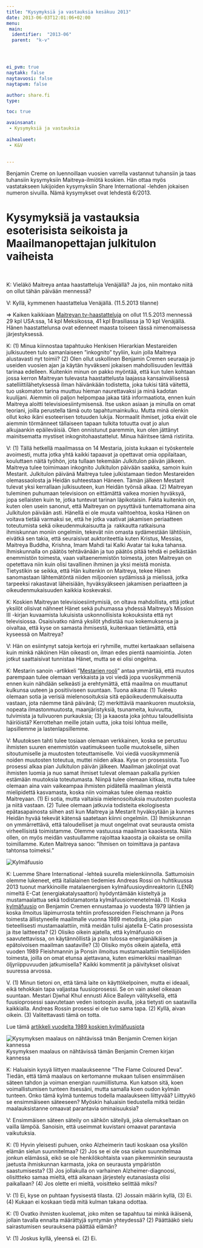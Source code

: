```yaml
---
title: "Kysymyksiä ja vastauksia kesäkuu 2013"
date: 2013-06-03T12:01:06+02:00
menu:
 main:
  identifier:  "2013-06"
  parent:  "k-v"




ei_pvm: true
naytakk: false
naytavuosi: false
naytapvm: false

author: share.fi
type: 

toc: true

avainsanat:
 - Kysymyksiä ja vastauksia
 
aihealueet:
 - K&V
 

---
```

<p class="alustus">Benjamin Creme on luennoillaan vuosien varrella vastannut tuhansiin ja taas tuhansiin kysymyksiin Maitreya-ilmiötä koskien. Hän ottaa myös vastatakseen lukijoiden kysymyksiin Share International -lehden jokaisen numeron sivuilla. Nämä kysymykset ovat lehdestä 6/2013.</p>


<div class="qna">
<h1>Kysymyksiä ja vastauksia esoterisista seikoista ja Maailmanopettajan julkitulon vaiheista</h1>
<p>&nbsp;</p>
<p class="qna-q">K: Vieläkö Maitreya antaa haastatteluja Venäjällä? Ja jos, niin montako niitä on ollut tähän päivään mennessä?<p>
<p>V: Kyllä, kymmenen haastattelua Venäjällä. (11.5.2013 tilanne)</p>
<p>=&gt; Kaiken kaikkiaan <a title="Maitreya televisiossa 2010–2018" href="/maitreya/maitreya-televisiossa/#2013" target="_blank">Maitreyan tv-haastatteluja</a> on ollut 11.5.2013 mennessä 29 kpl USA:ssa, 14 kpl Meksikossa, 41 kpl Brasiliassa ja 10 kpl Venäjällä. Hänen haastattelunsa ovat edenneet maasta toiseen tässä nimenomaisessa järjestyksessä.</p>
<p class="qna-q">K: (1) Minua kiinnostaa tapahtuuko Henkisen Hierarkian Mestareiden julkisuuteen tulo samanlaiseen &#8221;inkognito&#8221; tyyliin, kuin jolla Maitreya alustavasti nyt toimii? (2) Olen ollut uskollinen Benjamin Cremen seuraaja jo useiden vuosien ajan ja käytän hyväkseni jokaisen mahdollisuuden levittää tarinaa edelleen. Kuitenkin minun on pakko myöntää, että kun tulen kohtaan jossa kerron Maitreyan tulevasta haastattelusta laajassa kansainvälisessä satelliittilähetyksessä ilman häivänkään todistetta, joka tukisi tätä väitettä, tuo uskomaton tarina muuttuu hieman naurettavaksi ja minä kadotan kuulijani. Aiemmin oli paljon helpompaa jakaa tätä informaatiota, ennen kuin Maitreya aloitti televisioesiintymisensä. Itse uskon asiaan ja minulla on omat teoriani, joilla perustella tämä outo tapahtumainkulku. Mutta minä olenkin ollut koko ikäni esoteerisen totuuden lukija. Normaalit ihmiset, jotka eivät ole aiemmin törmänneet tällaiseen tapaan tulkita totuutta ovat jo alun alkujaankin epäileväisiä. Olen onnistunut paremmin, kun olen jättänyt mainitsematta mystiset inkognitohaastattelut. Minua häiritsee tämä ristiriita.<p>
<p>V: (1) Tällä hetkellä maailmassa on 14 Mestaria, joista kukaan ei työskentele avoimesti, mutta jotka yhtä kaikki tapaavat ja opettavat omia oppilaitaan, kouluttaen näitä työhön, jota tullaan tekemään Julkitulon päivän jälkeen. Maitreya tulee toimimaan inkognito Julkitulon päivään saakka, samoin kuin Mestarit. Julkitulon päivänä Maitreya tulee julkistamaan tiedon Mestareiden olemassaolosta ja Heidän suhteestaan Häneen. Tämän jälkeen Mestarit tulevat yksi kerrallaan julkisuuteen, kun Heidän työnsä alkaa. (2) Maitreyan tuleminen puhumaan televisioon on eittämättä vaikea monien hyväksyä, jopa sellaisten kuin te, jotka tuntevat tarinan läpikotaisin. Fakta kuitenkin on, kuten olen usein sanonut, että Maitreyan on pysyttävä tuntemattomana aina Julkitulon päivään asti. Hänellä ei ole muuta vaihtoehtoa, koska Hänen on voitava tietää varmaksi se, että he jotka vaativat jakamisen periaatteen toteutumista sekä oikeudenmukaisuutta ja  rakkautta ratkaisuna ihmiskunnan moniin ongelmiin, tekevät niin omasta sydämestään lähtöisin, eivätkä sen takia, että seuraisivat auktoriteettia kuten Kristus, Messias, Maitreya Buddha, Krishna, Imam Mahdi tai Kalki Avatar tai kuka tahansa. Ihmiskunnalla on päätös tehtävänään ja tuo päätös pitää tehdä ei pelkästään enemmistön toimesta, vaan valtaenemmistön toimesta, joten Maitreyan on opetettava niin kuin olisi tavallinen ihminen ja yksi meistä monista. Tietystikin se seikka, että Hän kuitenkin on Maitreya, tekee Hänen sanomastaan lähtemätöntä niiden miljoonien sydämissä ja mielissä, jotka tarpeeksi rakastavat läheisiään, hyväksyäkseen jakamisen periaatteen ja oikeudenmukaisuuden kaikkia koskevaksi.</p>
<p class="qna-q">K: Koskien Maitreyan televisioesiintymisiä, on oltava mahdollista, että jotkut yksilöt olisivat nähneet Hänet sekä puhumassa yhdessä Maitreya&#8217;s Mission III -kirjan kuvaamista lukuisista uskonnollisista kokouksista että nyt televisiossa. Osaisivatko nämä yksilöt yhdistää nuo kokemuksensa ja oivaltaa, että kyse on samasta ihmisestä, kuitenkaan tietämättä, että kyseessä on Maitreya?<p>
<p>V: Hän on esiintynyt satoja kertoja eri ryhmille, muttei kertaakaan sellaisena kuin minkä näköinen Hän oikeasti on, ilman edes pientä naamiointia. Joten jotkut saattaisivat tunnistaa Hänet, mutta se ei olisi ongelma.</p>
<p class="qna-q">K: Mestarin sanoin -artikkeli &#8221;<a title="Mestarin sanoin 4/2013: Mestarien rooli" href="/mestarin-sanoin/2013-04-mestarien-rooli/" target="_blank">Mestarien rooli</a>&#8221; antaa ymmärtää, että muutos parempaan tulee olemaan verkkaista ja voi viedä jopa vuosikymmeniä ennen kuin nähdään selkeästi ja erehtymättä, että maailma on muuttanut kulkunsa uuteen ja positiiviseen suuntaan. Tuona aikana: (1) Tuleeko olemaan sotia ja verisiä mielenosoituksia sitä epäoikeudenmukaisuutta vastaan, jota näemme tänä päivänä; (2) merkittäviä maankuoren muutoksia, nopeata ilmastonmuutosta, maanjäristyksiä, tsunameita, kuivuutta, tulvimista ja tulivuoren purkauksia; (3) ja kaaosta joka johtuu taloudellisista häiriöistä? Kerrottehan meille jotain uutta, joka toisi lohtua meille, lapsillemme ja lastenlapsillemme.<p>
<p>V: Muutoksen tahti tulee tosiaan olemaan verkkainen, koska se perustuu ihmisten suuren enemmistön vaatimukseen tuolle muutokselle, siihen sitoutumiselle ja muutosten toteuttamiselle. Voi viedä vuosikymmeniä noiden muutosten toteutua, muttei niiden alkaa. Kyse on prosessista. Tuo prosessi alkaa pian Julkitulon päivän jälkeen. Maailman jakolinjat ovat ihmisten luomia ja nuo samat ihmiset tulevat olemaan paikalla pyrkien estämään muutoksia toteutumasta. Niinpä tulee olemaan kitkaa, mutta tulee olemaan aina vain vaikeampaa ihmisten pidätellä maailman yleistä mielipidettä kasvamasta, koska niin voimakas tulee olemaa reaktio Maitreyaan. (1) Ei sotia, mutta valtaisia mielenosoituksia muutosten puolesta ja niitä vastaan. (2) Tulee olemaan jatkuvia todisteita ekologisesta epätasapainosta siihen asti kun Maitreya ja Mestarit hyväksytään ja kunnes Heidän hyvää tekevät kätensä saatetaan kiinni ongelmiin. (3) Ihmiskunnan on ymmärrettävä, että taloudelliset ja muut ongelmat ovat seurausta omista virheellisistä toimistamme. Olemme vastuussa maailman kaaoksesta. Näin ollen, on myös meidän vastuullamme rajoittaa kaaosta ja oikaista se omilla toimillamme. Kuten Maitreya sanoo: &#8221;Ihmisen on toimittava ja pantava tahtonsa toimeksi.&#8221;</p>
<img class="alignright pc35" alt="Kylmäfuusio" src="https://sharefi-cdn.sirv.com/sharefi/kylmafuusio-e-cat-andreas-rossi.jpg" />
<p class="qna-q">K: Luemme Share International -lehteä suurella mielenkiinnolla. Sattumoisin olemme lukeneet, että italialainen tiedemies Andreas Rossi on huhtikuussa 2013 tuonut markkinoille matalaenergisen kylmäfuusioydinreaktorin (LENR) nimeltä E-Cat (energiakatalysaattori) hyödyntämään kiisteltyä ja mustamaalattua sekä todistamatonta kylmäfuusiomenetelmää. (1) Koska <a href="/lisatietoa/kylmafuusio/" target="_blank">kylmäfuusio</a> on Benjamin Cremen ennustamaa jo vuodesta 1979 lähtien ja koska ilmoitus läpimurrosta tehtiin professoreiden Fleischmann ja Pons toimesta ällistyneelle maailmalle vuonna 1989 metodista, joka pian tieteellisesti mustamaalattiin, mitä meidän tulisi ajatella E-Catin prosessista ja itse laitteesta? (2) Olisiko oikein ajatella, että kylmäfuusio on saavutettavissa, on käytännöllistä ja pian tulossa energianälkäisen ja epätoivoisen maailman saataville? (3) Olisiko myös oikein ajatella, että vuoden 1989 Fleishmannin ja Ponsin ilmoitus mustamaalattiin tieteilijöiden toimesta, joilla on omat etunsa ajettavana, kuten esimerkiksi maailman öljyriippuvuuden jatkumisella? Kaikki kommentit ja päivitykset olisivat suuressa arvossa.</p>
<p>V. (1) Minun tietoni on, että tämä laite on käyttökelpoinen, mutta ei ideaali, eikä tehokkain tapa valjastaa fuusioprosessi. Se on vain askel oikeaan suuntaan. Mestari Djwhal Khul ennusti Alice Baileyn välityksellä, että fuusioprosessi saavutetaan veden isotoopin avulla, joka tietysti on saatavilla kaikkialla. Andreas Rossin prosessi ei ole tuo sama tapa. (2) Kyllä, aivan oikein. (3) Valitettavasti tämä on totta.</p>
<p>Lue tämä <a title="Kylmäfuusio – luonnollinen ydinenergian muoto" href="/lisatietoa/kylmafuusio/">artikkeli vuodelta 1989 koskien kylmäfuusiota</a></p>
<p class="alignright pc35"><img alt="Kysymyksen maalaus on nähtävissä tmän Benjamin Cremen kirjan kannessa" src="https://sharefi-cdn.sirv.com/sharefi/kirja-the-awakening-of-humanity-kirjan-kansi.jpg" /><br /> 
Kysymyksen maalaus on nähtävissä tämän Benjamin Cremen kirjan kannessa</p>
<p class="qna-q">K: Haluaisin kysyä liittyen maalaukseenne &#8221;The Flame Coloured Deva&#8221;. Tiedän, että tämä maalaus on kertomanne mukaan tulisen ensimmäisen säteen tahdon ja voiman energian ruumiillistuma. Kun katson sitä, koen voimallistumisen tunteen itsessäni, mutta samalla koen oudon kylmän tunteen. Onko tämä kylmä tuntemus todella maalaukseen liittyvää? Liittyykö se ensimmäiseen säteeseen? Myöskin haluaisin tiedustella mitkä teidän maalauksistanne omaavat parantavia ominaisuuksia?<p>
<p>V: Ensimmäisen säteen säteily on sähkön säteilyä, joka olemukseltaan on vailla lämpöä. Sanoisin, että useimmat kuvistani omaavat parantavia vaikutuksia.</p>
<p class="qna-q">K: (1) Hyvin yleisesti puhuen, onko Alzheimerin tauti koskaan osa yksilön elämän sielun suunnitelmaa? (2) Jos se ei ole osa sielun suunnitelmaa jonkun elämässä, eikö se ole henkilökohtaista vaan pikemminkin seurausta jaetusta ihmiskunnan karmasta, joka on seurausta ympäristön saastumisesta? (3) Jos jollakulla on varhainen Alzheimer-diagnoosi, olisittteko samaa mieltä, että aikanaan järjestely eutanasiasta olisi paikallaan? (4) Jos olette eri mieltä, voisitteko selittää miksi?<p>
<p>V: (1) Ei, kyse on puhtaan fyysisestä tilasta. (2) Jossain määrin kyllä, (3) Ei. (4) Kukaan ei koskaan tiedä mitä kulman takana odottaa.</p>
<p class="qna-q">K: (1) Ovatko ihmisten kuolemat, joko miten se tapahtuu tai minkä ikäisenä, jollain tavalla ennalta määrättyjä syntymän yhteydessä? (2) Päättääkö sielu sairastumisen seurauksena päättää elämän?<p>
<p>V: (1) Joskus kyllä, yleensä ei. (2) Ei.</p>




</div>